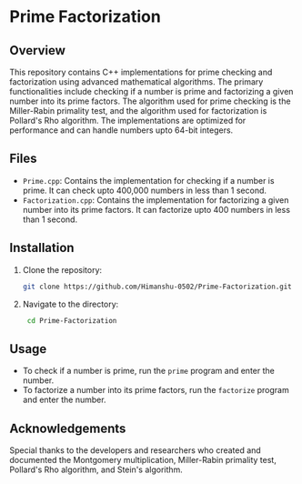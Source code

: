 # Prime Factorization

## Overview

This repository contains C++ implementations for prime checking and factorization using advanced mathematical algorithms. The primary functionalities include checking if a number is prime and factorizing a given number into its prime factors. The algorithm used for prime checking is the Miller-Rabin primality test, and the algorithm used for factorization is Pollard's Rho algorithm. The implementations are optimized for performance and can handle numbers upto 64-bit integers.

## Files

- `Prime.cpp`: Contains the implementation for checking if a number is prime. It can check upto 400,000 numbers in less than 1 second.
- `Factorization.cpp`: Contains the implementation for factorizing a given number into its prime factors. It can factorize upto 400 numbers in less than 1 second.

## Installation

1. Clone the repository:
    ```sh
    git clone https://github.com/Himanshu-0502/Prime-Factorization.git
    ```

2. Navigate to the directory:
   ```sh
    cd Prime-Factorization
   ```

## Usage

- To check if a number is prime, run the `prime` program and enter the number.
- To factorize a number into its prime factors, run the `factorize` program and enter the number.

## Acknowledgements

Special thanks to the developers and researchers who created and documented the Montgomery multiplication, Miller-Rabin primality test, Pollard's Rho algorithm, and Stein's algorithm.